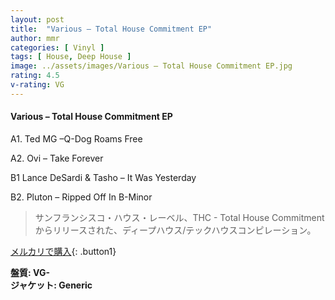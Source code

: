 ```yaml
---
layout: post
title:  "Various – Total House Commitment EP"
author: mmr
categories: [ Vinyl ]
tags: [ House, Deep House ]
image: ../assets/images/Various – Total House Commitment EP.jpg
rating: 4.5
v-rating: VG
---
```


#### Various – Total House Commitment EP

A1. Ted MG –Q-Dog Roams Free

A2. Ovi – Take Forever

B1  Lance DeSardi & Tasho – It Was Yesterday

B2. Pluton – Ripped Off In B-Minor

> サンフランシスコ・ハウス・レーベル、THC - Total House Commitmentからリリースされた、ディープハウス/テックハウスコンピレーション。

[メルカリで購入](https://jp.mercari.com/item/m55483600323){: .button1}

<div class="mt-4 mb-4 d-flex align-items-center">
<strong class="mr-1">盤質: VG-</strong>
</div>
<div class="mt-4 mb-4 d-flex align-items-center">
<strong class="mr-1">ジャケット: Generic</strong>
</div>
